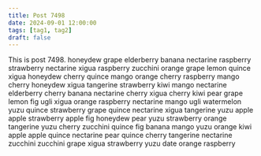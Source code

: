 ```yaml
---
title: Post 7498
date: 2024-09-01 12:00:00
tags: [tag1, tag2]
draft: false
---
```

This is post 7498.
honeydew
grape
elderberry
banana
nectarine
raspberry
strawberry
nectarine
xigua
raspberry
zucchini
orange
grape
lemon
quince
xigua
honeydew
cherry
quince
mango
orange
cherry
raspberry
mango
cherry
honeydew
xigua
tangerine
strawberry
kiwi
mango
nectarine
elderberry
cherry
banana
nectarine
cherry
xigua
cherry
kiwi
pear
grape
lemon
fig
ugli
xigua
orange
raspberry
nectarine
mango
ugli
watermelon
yuzu
quince
strawberry
grape
quince
nectarine
xigua
tangerine
yuzu
apple
apple
strawberry
apple
fig
honeydew
pear
yuzu
strawberry
orange
tangerine
yuzu
cherry
zucchini
quince
fig
banana
mango
yuzu
orange
kiwi
apple
apple
quince
nectarine
pear
quince
cherry
tangerine
nectarine
zucchini
zucchini
grape
xigua
strawberry
yuzu
date
orange
raspberry
